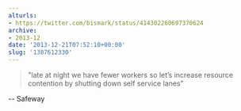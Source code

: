 ```yaml
---
alturls:
- https://twitter.com/bismark/status/414302260697370624
archive:
- 2013-12
date: '2013-12-21T07:52:10+00:00'
slug: '1387612330'
---
```


> "late at night we have fewer workers so let’s increase resource
> contention by shutting down self service lanes"

-- Safeway

